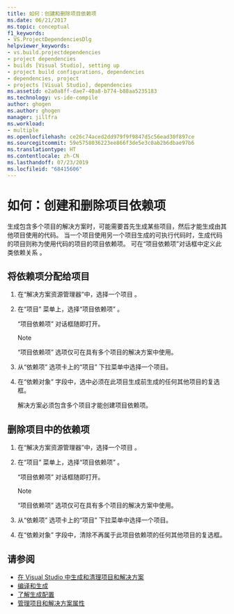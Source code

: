 ```yaml
---
title: 如何：创建和删除项目依赖项
ms.date: 06/21/2017
ms.topic: conceptual
f1_keywords:
- VS.ProjectDependenciesDlg
helpviewer_keywords:
- vs.build.projectdependencies
- project dependencies
- builds [Visual Studio], setting up
- project build configurations, dependencies
- dependencies, project
- projects [Visual Studio], dependencies
ms.assetid: e2a0a8ff-dae7-40a8-b774-b88aa5235183
ms.technology: vs-ide-compile
author: ghogen
ms.author: ghogen
manager: jillfra
ms.workload:
- multiple
ms.openlocfilehash: ce26c74aced2dd979f9f9847d5c56ead30f897ce
ms.sourcegitcommit: 59e5758036223ee866f3de5e3c0ab2b6dbae97b6
ms.translationtype: HT
ms.contentlocale: zh-CN
ms.lasthandoff: 07/23/2019
ms.locfileid: "68415606"
---
```

# <a name="how-to-create-and-remove-project-dependencies"></a>如何：创建和删除项目依赖项

生成包含多个项目的解决方案时，可能需要首先生成某些项目，然后才能生成由其他项目使用的代码。 当一个项目使用另一个项目生成的可执行代码时，生成代码的项目则称为使用代码的项目的项目依赖项。 可在“项目依赖项”对话框中定义此类依赖关系  。

## <a name="to-assign-dependencies-to-projects"></a>将依赖项分配给项目

1. 在“解决方案资源管理器”中，选择一个项目  。

2. 在“项目”  菜单上，选择“项目依赖项”  。

    “项目依赖项”  对话框随即打开。

   > [!NOTE]
   > “项目依赖项”  选项仅可在具有多个项目的解决方案中使用。

3. 从“依赖项”  选项卡上的“项目”  下拉菜单中选择一个项目。

4. 在“依赖对象”  字段中，选中必须在此项目生成前生成的任何其他项目的复选框。

   解决方案必须包含多个项目才能创建项目依赖项。

## <a name="to-remove-dependencies-from-projects"></a>删除项目中的依赖项

1. 在“解决方案资源管理器”中，选择一个项目  。

2. 在“项目”  菜单上，选择“项目依赖项”  。

     “项目依赖项”  对话框随即打开。

    > [!NOTE]
    > “项目依赖项”  选项仅可在具有多个项目的解决方案中使用。

3. 从“依赖项”  选项卡上的“项目”  下拉菜单中选择一个项目。

4. 在“依赖对象”  字段中，清除不再属于此项目依赖项的任何其他项目的复选框。

## <a name="see-also"></a>请参阅

- [在 Visual Studio 中生成和清理项目和解决方案](../ide/building-and-cleaning-projects-and-solutions-in-visual-studio.md)
- [编译和生成](../ide/compiling-and-building-in-visual-studio.md)
- [了解生成配置](../ide/understanding-build-configurations.md)
- [管理项目和解决方案属性](managing-project-and-solution-properties.md)
